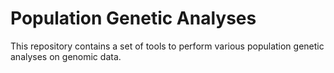 # Population Genetic Analyses
This repository contains a set of tools to perform various population genetic analyses on genomic data.


